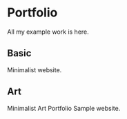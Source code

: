 # Portfolio
All my example work is here. 

## Basic
Minimalist website. 

## Art 
Minimalist Art Portfolio Sample website.
